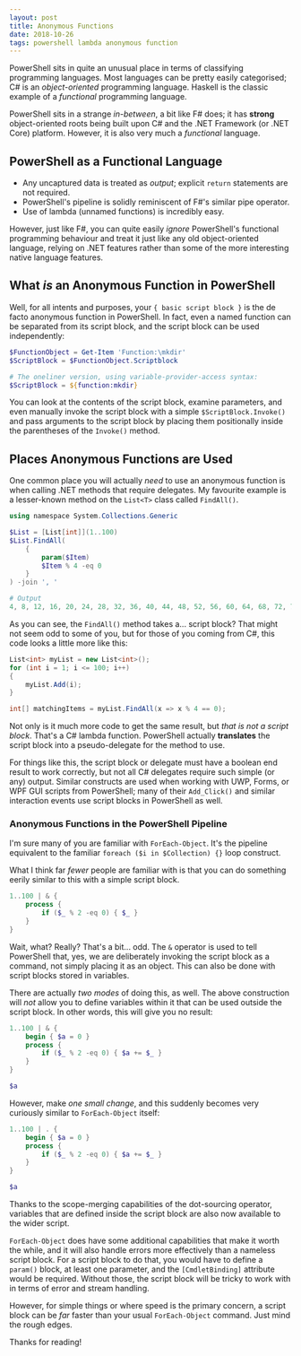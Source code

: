 ```yaml
---
layout: post
title: Anonymous Functions
date: 2018-10-26
tags: powershell lambda anonymous function
---
```


PowerShell sits in quite an unusual place in terms of classifying programming languages. Most
languages can be pretty easily categorised; C# is an _object-oriented_ programming language.
Haskell is the classic example of a _functional_ programming language.

PowerShell sits in a strange _in-between_, a bit like F# does; it has **strong** object-oriented
roots being built upon C# and the .NET Framework (or .NET Core) platform. However, it is also very
much a _functional_ language.

## PowerShell as a Functional Language

* Any uncaptured data is treated as _output_; explicit `return` statements are not required.
* PowerShell's pipeline is solidly reminiscent of F#'s similar pipe operator.
* Use of lambda (unnamed functions) is incredibly easy.

However, just like F#, you can quite easily _ignore_ PowerShell's functional programming behaviour
and treat it just like any old object-oriented language, relying on .NET features rather than some
of the more interesting native language features.

## What _is_ an Anonymous Function in PowerShell

Well, for all intents and purposes, your `{ basic script block }` is the de facto anonymous function
in PowerShell. In fact, even a named function can be separated from its script block, and the script
block can be used independently:

```powershell
$FunctionObject = Get-Item 'Function:\mkdir'
$ScriptBlock = $FunctionObject.Scriptblock

# The oneliner version, using variable-provider-access syntax:
$ScriptBlock = ${function:mkdir}
```

You can look at the contents of the script block, examine parameters, and even manually invoke the
script block with a simple `$ScriptBlock.Invoke()` and pass arguments to the script block by placing
them positionally inside the parentheses of the `Invoke()` method.

## Places Anonymous Functions are Used

One common place you will actually _need_ to use an anonymous function is when calling .NET methods
that require delegates. My favourite example is a lesser-known method on the `List<T>` class called
`FindAll()`.

```powershell
using namespace System.Collections.Generic

$List = [List[int]](1..100)
$List.FindAll(
    {
        param($Item)
        $Item % 4 -eq 0
    }
) -join ', '

# Output
4, 8, 12, 16, 20, 24, 28, 32, 36, 40, 44, 48, 52, 56, 60, 64, 68, 72, 76, 80, 84, 88, 92, 96, 100
```

As you can see, the `FindAll()` method takes a... script block? That might not seem odd to some of
you, but for those of you coming from C#, this code looks a little more like this:

```csharp
List<int> myList = new List<int>();
for (int i = 1; i <= 100; i++)
{
    myList.Add(i);
}

int[] matchingItems = myList.FindAll(x => x % 4 == 0);
```

Not only is it much more code to get the same result, but _that is not a script block_. That's a C#
lambda function. PowerShell actually **translates** the script block into a pseudo-delegate for the
method to use.

For things like this, the script block or delegate must have a boolean end result to work correctly,
but not all C# delegates require such simple (or any) output. Similar constructs are used when
working with UWP, Forms, or WPF GUI scripts from PowerShell; many of their `Add_Click()` and similar
interaction events use script blocks in PowerShell as well.

### Anonymous Functions in the PowerShell Pipeline

I'm sure many of you are familiar with `ForEach-Object`. It's the pipeline equivalent to the
familiar `foreach ($i in $Collection) {}` loop construct.

What I think far _fewer_ people are familiar with is that you can do something eerily similar to
this with a simple script block.

```powershell
1..100 | & {
    process {
        if ($_ % 2 -eq 0) { $_ }
    }
}
```

Wait, what? Really? That's a bit... odd. The `&` operator is used to tell PowerShell that, yes, we
are deliberately invoking the script block as a command, not simply placing it as an object. This
can also be done with script blocks stored in variables.

There are actually _two modes_ of doing this, as well. The above construction will _not_ allow you
to define variables within it that can be used outside the script block. In other words, this will
give you no result:

```powershell
1..100 | & {
    begin { $a = 0 }
    process {
        if ($_ % 2 -eq 0) { $a += $_ }
    }
}

$a
```

However, make _one small change_, and this suddenly becomes very curiously similar to
`ForEach-Object` itself:

```powershell
1..100 | . {
    begin { $a = 0 }
    process {
        if ($_ % 2 -eq 0) { $a += $_ }
    }
}

$a
```

Thanks to the scope-merging capabilities of the dot-sourcing operator, variables that are defined
inside the script block are also now available to the wider script.

`ForEach-Object` does have some additional capabilities that make it worth the while, and it will
also handle errors more effectively than a nameless script block. For a script block to do that, you
would have to define a `param()` block, at least one parameter, and the `[CmdletBinding]` attribute
would be required. Without those, the script block will be tricky to work with in terms of error and
stream handling.

However, for simple things or where speed is the primary concern, a script block can be _far_ faster
than your usual `ForEach-Object` command. Just mind the rough edges.

Thanks for reading!
